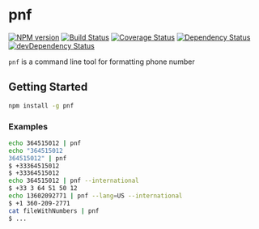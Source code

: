 pnf
===

[![NPM version](https://badge.fury.io/js/pnf.png)](https://npmjs.org/package/pnf)
[![Build Status](https://travis-ci.org/opendena/pnf.png?branch=master)](https://travis-ci.org/opendena/pnf)
[![Coverage Status](https://coveralls.io/repos/opendena/pnf/badge.png?branch=master)](https://coveralls.io/r/opendena/pnf?branch=master)
[![Dependency Status](https://david-dm.org/opendena/pnf.png)](https://david-dm.org/opendena/pnf) 
[![devDependency Status](https://david-dm.org/opendena/pnf/dev-status.png)](https://david-dm.org/opendena/pnf#info=devDependencies)

`pnf` is a command line tool for formatting phone number 

## Getting Started

```bash
npm install -g pnf
```

### Examples 

```bash
echo 364515012 | pnf
echo "364515012
364515012" | pnf
$ +33364515012
$ +33364515012
echo 364515012 | pnf --international
$ +33 3 64 51 50 12
echo 13602092771 | pnf --lang=US --international
$ +1 360-209-2771
cat fileWithNumbers | pnf
$ ...
```
